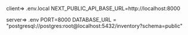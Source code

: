 client=> .env.local
NEXT_PUBLIC_API_BASE_URL=http://localhost:8000

server=> .env
PORT=8000
DATABASE_URL = "postgresql://postgres:root@localhost:5432/inventory?schema=public"

